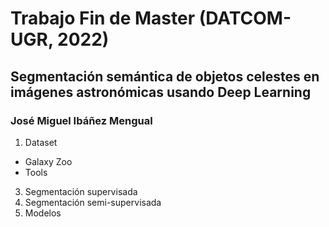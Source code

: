 # Trabajo Fin  de Master (DATCOM-UGR, 2022)
## Segmentación semántica de objetos celestes en imágenes astronómicas usando Deep Learning
### José Miguel Ibáñez Mengual

1. Dataset
- Galaxy Zoo 
- Tools 
3. Segmentación supervisada
4. Segmentación semi-supervisada
5. Modelos
